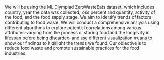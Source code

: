 We will be using the ML Olympiad ZeroWasteEats dataset, which includes country, year the data was collected, loss percent and quantity, activity of the food, and the food supply stage. We aim to identify trends of factors contributing to food waste. We will conduct a comprehensive analysis using different algorithms to explore potential correlations among various attributes–varying from the process of storing food and the longevity in lifespan before being discarded–and use different visualization means to show our findings to highlight the trends we found. Our objective is to reduce food waste and promote sustainable practices for the food industries.
